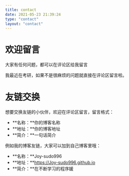 ```yaml
---
title: contact
date: 2021-05-23 21:39:24
type: "contact"
layout: "contact"
---
```


# 欢迎留言

大家有任何问题，都可以在评论区给我留言

我最近在考研，如果不是很麻烦的问题就直接在评论区留言啦。

# 友链交换

想要交换友链的小伙伴，欢迎在评论区留言，留言格式：

* **名称：**你的博客名称
* **地址：**你的博客地址
* **简介：**一句话简介

例如我的博客友链，大家可以加到自己博客里哦：

* **名称：**Joy-sudo996
* **地址：**https://Joy-sudo996.github.io
* **简介：**在不断学习的程序媛
